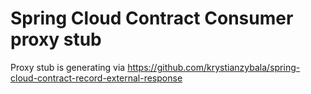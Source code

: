 # Spring Cloud Contract Consumer proxy stub 

Proxy stub is generating via https://github.com/krystianzybala/spring-cloud-contract-record-external-response


